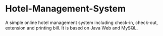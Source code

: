 # Hotel-Management-System
A simple online hotel management system including check-in, check-out, extension and printing bill. It is based on Java Web and MySQL.
